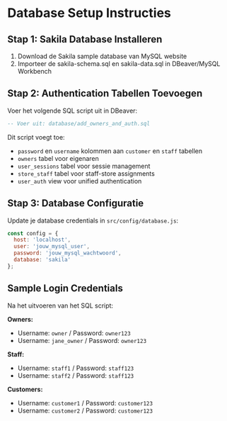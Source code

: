 # Database Setup Instructies

## Stap 1: Sakila Database Installeren
1. Download de Sakila sample database van MySQL website
2. Importeer de sakila-schema.sql en sakila-data.sql in DBeaver/MySQL Workbench

## Stap 2: Authentication Tabellen Toevoegen
Voer het volgende SQL script uit in DBeaver:

```sql
-- Voer uit: database/add_owners_and_auth.sql
```

Dit script voegt toe:
- `password` en `username` kolommen aan `customer` en `staff` tabellen
- `owners` tabel voor eigenaren
- `user_sessions` tabel voor sessie management
- `store_staff` tabel voor staff-store assignments
- `user_auth` view voor unified authentication

## Stap 3: Database Configuratie
Update je database credentials in `src/config/database.js`:

```javascript
const config = {
  host: 'localhost',
  user: 'jouw_mysql_user',
  password: 'jouw_mysql_wachtwoord',
  database: 'sakila'
};
```

## Sample Login Credentials
Na het uitvoeren van het SQL script:

**Owners:**
- Username: `owner` / Password: `owner123`
- Username: `jane_owner` / Password: `owner123`

**Staff:**
- Username: `staff1` / Password: `staff123`
- Username: `staff2` / Password: `staff123`

**Customers:**
- Username: `customer1` / Password: `customer123`
- Username: `customer2` / Password: `customer123`
